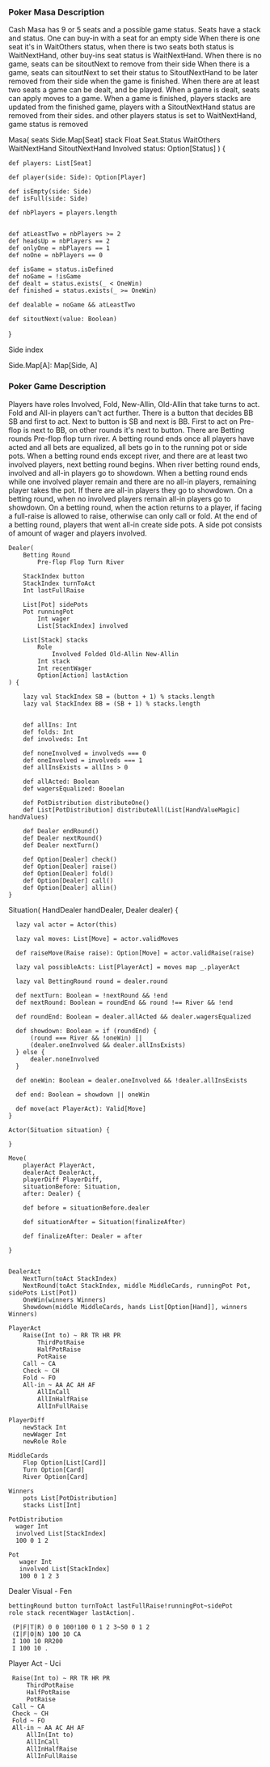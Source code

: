 ### Poker Masa Description

Cash Masa has 9 or 5 seats and a possible game status. Seats have a stack and status.
    One can buy-in with a seat for an empty side
    When there is one seat it's in WaitOthers status, when there is two seats both status is WaitNextHand, other buy-ins seat status is WaitNextHand.
    When there is no game, seats can be sitoutNext to remove from their side
    When there is a game, seats can sitoutNext to set their status to SitoutNextHand to be later removed from their side when the game is finished.
When there are at least two seats a game can be dealt, and be played.
    When a game is dealt, seats can apply moves to a game.
    When a game is finished, players stacks are updated from the finished game, players with a SitoutNextHand status are removed from their sides. and other players status is set to WaitNextHand, game status is removed

Masa(
    seats Side.Map[Seat]
      stack Float
      Seat.Status
          WaitOthers WaitNextHand SitoutNextHand Involved
    status: Option[Status]
  ) {

    def players: List[Seat]

    def player(side: Side): Option[Player]

    def isEmpty(side: Side)
    def isFull(side: Side)

    def nbPlayers = players.length

    
    def atLeastTwo = nbPlayers >= 2
    def headsUp = nbPlayers == 2
    def onlyOne = nbPlayers == 1
    def noOne = nbPlayers == 0

    def isGame = status.isDefined
    def noGame = !isGame
    def dealt = status.exists(_ < OneWin)
    def finished = status.exists(_ >= OneWin)

    def dealable = noGame && atLeastTwo

    def sitoutNext(value: Boolean)
    

}

Side
    index

Side.Map[A]: Map[Side, A]

### Poker Game Description

Players have roles Involved, Fold, New-Allin, Old-Allin that take turns to act. Fold and All-in players can't act further. There is a button that decides BB SB and first to act. Next to button is SB and next is BB. First to act on Pre-flop is next to BB, on other rounds it's next to button.
There are Betting rounds Pre-flop flop turn river. 
A betting round ends once all players have acted and all bets are equalized, all bets go in to the running pot or side pots.
When a betting round ends except river, and there are at least two involved players, next betting round begins.
When river betting round ends, involved and all-in players go to showdown.
When a betting round ends while one involved player remain and there are no all-in players, remaining player takes the pot. If there are all-in players they go to showdown.
On a betting round, when no involved players remain all-in players go to showdown.
On a betting round, when the action returns to a player, if facing a full-raise is allowed to raise, otherwise can only call or fold.
At the end of a betting round, players that went all-in create side pots. A side pot consists of amount of wager and players involved.

    Dealer(
        Betting Round
            Pre-flop Flop Turn River

        StackIndex button
        StackIndex turnToAct
        Int lastFullRaise

        List[Pot] sidePots
        Pot runningPot
            Int wager
            List[StackIndex] involved

        List[Stack] stacks
            Role
                Involved Folded Old-Allin New-Allin
            Int stack
            Int recentWager
            Option[Action] lastAction
    ) {

        lazy val StackIndex SB = (button + 1) % stacks.length
        lazy val StackIndex BB = (SB + 1) % stacks.length


        def allIns: Int
        def folds: Int
        def involveds: Int

        def noneInvolved = involveds === 0
        def oneInvolved = involveds === 1
        def allInsExists = allIns > 0

        def allActed: Boolean
        def wagersEqualized: Booelan

        def PotDistribution distributeOne()
        def List[PotDistribution] distributeAll(List[HandValueMagic] handValues)

        def Dealer endRound()
        def Dealer nextRound()
        def Dealer nextTurn()

        def Option[Dealer] check()
        def Option[Dealer] raise()
        def Option[Dealer] fold()
        def Option[Dealer] call()
        def Option[Dealer] allin()
    }

Situation(
    HandDealer handDealer,
    Dealer dealer) {

      lazy val actor = Actor(this)

      lazy val moves: List[Move] = actor.validMoves

      def raiseMove(Raise raise): Option[Move] = actor.validRaise(raise)

      lazy val possibleActs: List[PlayerAct] = moves map _.playerAct

      lazy val BettingRound round = dealer.round

      def nextTurn: Boolean = !nextRound && !end
      def nextRound: Boolean = roundEnd && round !== River && !end

      def roundEnd: Boolean = dealer.allActed && dealer.wagersEqualized

      def showdown: Boolean = if (roundEnd) {
          (round === River && !oneWin) ||
          (dealer.oneInvolved && dealer.allInsExists)
      } else {
          dealer.noneInvolved
      }

      def oneWin: Boolean = dealer.oneInvolved && !dealer.allInsExists
    
      def end: Boolean = showdown || oneWin

      def move(act PlayerAct): Valid[Move]
    }

    Actor(Situation situation) {

    }

    Move(
        playerAct PlayerAct,
        dealerAct DealerAct,
        playerDiff PlayerDiff,
        situationBefore: Situation,
        after: Dealer) {

        def before = situationBefore.dealer

        def situationAfter = Situation(finalizeAfter)

        def finalizeAfter: Dealer = after

    }


    DealerAct
        NextTurn(toAct StackIndex)
        NextRound(toAct StackIndex, middle MiddleCards, runningPot Pot, sidePots List[Pot])
        OneWin(winners Winners)
        Showdown(middle MiddleCards, hands List[Option[Hand]], winners Winners)

    PlayerAct
        Raise(Int to) ~ RR TR HR PR
            ThirdPotRaise
            HalfPotRaise
            PotRaise
        Call ~ CA
        Check ~ CH
        Fold ~ FO
        All-in ~ AA AC AH AF
            AllInCall
            AllInHalfRaise
            AllInFullRaise

    PlayerDiff
        newStack Int
        newWager Int
        newRole Role

    MiddleCards
        Flop Option[List[Card]]
        Turn Option[Card]
        River Option[Card]

    Winners
        pots List[PotDistribution]
        stacks List[Int]

    PotDistribution
      wager Int
      involved List[StackIndex]
      100 0 1 2

    Pot
       wager Int
       involved List[StackIndex]
       100 0 1 2 3

Dealer Visual - Fen

    bettingRound button turnToAct lastFullRaise!runningPot~sidePot
    role stack recentWager lastAction|. 

     (P|F|T|R) 0 0 100!100 0 1 2 3~50 0 1 2
     (I|F|O|N) 100 10 CA
     I 100 10 RR200
     I 100 10 .

Player Act - Uci

     Raise(Int to) ~ RR TR HR PR
         ThirdPotRaise
         HalfPotRaise
         PotRaise
     Call ~ CA
     Check ~ CH
     Fold ~ FO
     All-in ~ AA AC AH AF
         AllIn(Int to)
         AllInCall
         AllInHalfRaise
         AllInFullRaise
